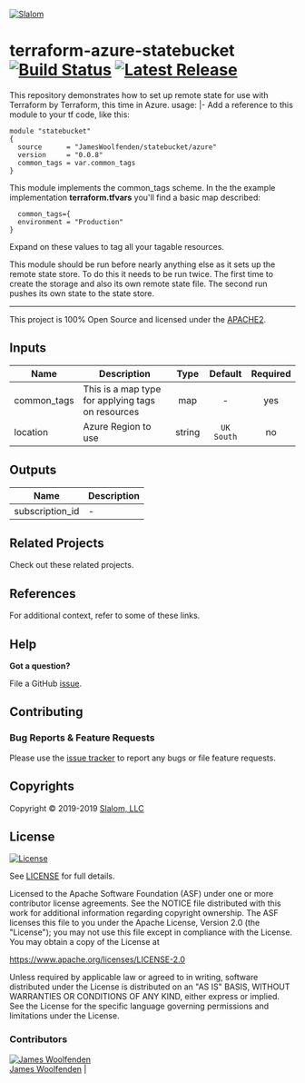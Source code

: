 <!-- This file was automatically generated by the `build-harness`. Make all changes to `README.yaml` and run `make readme` to rebuild this file. -->

[![Slalom][logo]](https://slalom.com)

# terraform-azure-statebucket [![Build Status](https://travis-ci.com/JamesWoolfenden/terraform-azure-statebucket.svg?branch=master)](https://travis-ci.com/JamesWoolfenden/terraform-azure-statebucket) [![Latest Release](https://img.shields.io/github/release/JamesWoolfenden/terraform-azure-statebucket.svg)](https://github.com/JamesWoolfenden/terraform-azure-statebucket/releases/latest)

This repository demonstrates how to set up remote state for use with Terraform by Terraform, this time in Azure.
usage: |-
Add a reference to this module to your tf code, like this:

```make
module "statebucket"
{
  source      = "JamesWoolfenden/statebucket/azure"
  version     = "0.0.8"
  common_tags = var.common_tags
}
```

This module implements the common_tags scheme.   In the the example implementation **terraform.tfvars** you'll find a basic map described:

```HCL
  common_tags={
  environment = "Production"
}
```

Expand on these values to tag all your tagable resources.

This module should be run before nearly anything else as it sets up the remote state store. To do this it needs to be run twice. The first time to create the storage and also its own remote state file.
The second run pushes its own state to the state store.

---

This project is 100% Open Source and licensed under the [APACHE2](LICENSE).

## Inputs

| Name | Description | Type | Default | Required |
|------|-------------|:----:|:-----:|:-----:|
| common_tags | This is a map type for applying tags on resources | map | - | yes |
| location | Azure Region to use | string | `UK South` | no |

## Outputs

| Name | Description |
|------|-------------|
| subscription_id | - |

## Related Projects

Check out these related projects.

## References

For additional context, refer to some of these links.

## Help

**Got a question?**

File a GitHub [issue](https://github.com/JamesWoolfenden/terraform-azure-statebucket/issues).

## Contributing

### Bug Reports & Feature Requests

Please use the [issue tracker](https://github.com/JamesWoolfenden/terraform-azure-statebucket/issues) to report any bugs or file feature requests.

## Copyrights

Copyright © 2019-2019 [Slalom, LLC](https://slalom.com)

## License

[![License](https://img.shields.io/badge/License-Apache%202.0-blue.svg)](https://opensource.org/licenses/Apache-2.0)

See [LICENSE](LICENSE) for full details.

Licensed to the Apache Software Foundation (ASF) under one
or more contributor license agreements.  See the NOTICE file
distributed with this work for additional information
regarding copyright ownership.  The ASF licenses this file
to you under the Apache License, Version 2.0 (the
"License"); you may not use this file except in compliance
with the License.  You may obtain a copy of the License at

<https://www.apache.org/licenses/LICENSE-2.0>

Unless required by applicable law or agreed to in writing,
software distributed under the License is distributed on an
"AS IS" BASIS, WITHOUT WARRANTIES OR CONDITIONS OF ANY
KIND, either express or implied.  See the License for the
specific language governing permissions and limitations
under the License.

### Contributors

  [![James Woolfenden][jameswoolfenden_avatar]][jameswoolfenden_homepage]<br/>[James Woolfenden][jameswoolfenden_homepage] |

  [jameswoolfenden_homepage]: https://github.com/jameswoolfenden
  [jameswoolfenden_avatar]: https://github.com/jameswoolfenden.png?size=150

[logo]: https://gist.githubusercontent.com/JamesWoolfenden/5c457434351e9fe732ca22b78fdd7d5e/raw/15933294ae2b00f5dba6557d2be88f4b4da21201/slalom-logo.png
[website]: https://slalom.com
[github]: https://github.com/jameswoolfenden
[slack]: https://cpco.io/slack
[linkedin]: https://www.linkedin.com/company/slalom-consulting/
[twitter]: https://twitter.com/Slalom

[share_twitter]: https://twitter.com/intent/tweet/?text=terraform-azure-statebucket&url=https://github.com/JamesWoolfenden/terraform-azure-statebucket
[share_linkedin]: https://www.linkedin.com/shareArticle?mini=true&title=terraform-azure-statebucket&url=https://github.com/JamesWoolfenden/terraform-azure-statebucket
[share_reddit]: https://reddit.com/submit/?url=https://github.com/JamesWoolfenden/terraform-azure-statebucket
[share_facebook]: https://facebook.com/sharer/sharer.php?u=https://github.com/JamesWoolfenden/terraform-azure-statebucket
[share_email]: mailto:?subject=terraform-azure-statebucket&body=https://github.com/JamesWoolfenden/terraform-azure-statebucket
